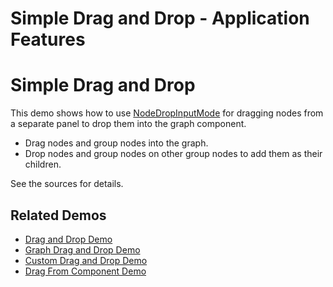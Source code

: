 <!--
 //////////////////////////////////////////////////////////////////////////////
 // @license
 // This file is part of yFiles for HTML 2.6.
 // Use is subject to license terms.
 //
 // Copyright (c) 2000-2024 by yWorks GmbH, Vor dem Kreuzberg 28,
 // 72070 Tuebingen, Germany. All rights reserved.
 //
 //////////////////////////////////////////////////////////////////////////////
-->
# Simple Drag and Drop - Application Features

# Simple Drag and Drop

This demo shows how to use [NodeDropInputMode](https://docs.yworks.com/yfileshtml/#/api/NodeDropInputMode) for dragging nodes from a separate panel to drop them into the graph component.

- Drag nodes and group nodes into the graph.
- Drop nodes and group nodes on other group nodes to add them as their children.

See the sources for details.

## Related Demos

- [Drag and Drop Demo](../../input/draganddrop/)
- [Graph Drag and Drop Demo](../../input/graph-drag-and-drop/)
- [Custom Drag and Drop Demo](../../input/custom-drag-and-drop/)
- [Drag From Component Demo](../../input/drag-from-component/)

